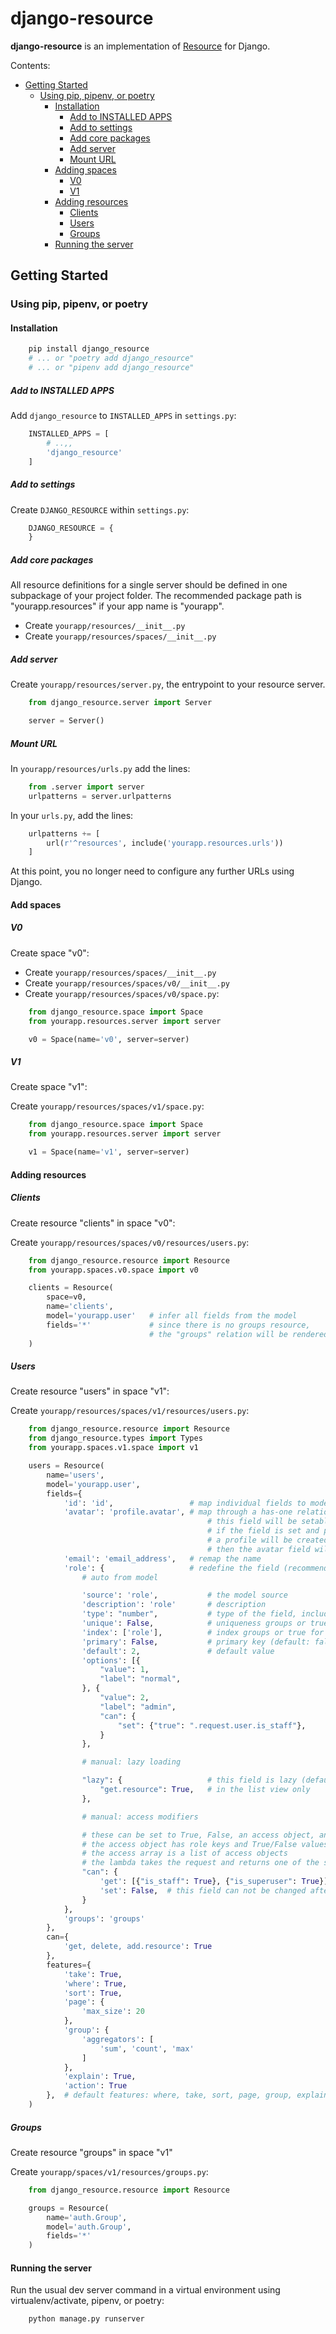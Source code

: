 # django-resource

**django-resource** is an implementation of [Resource](https://resource.rest) for Django.

Contents:
  * [Getting Started](#getting-started)
     * [Using pip, pipenv, or poetry](#using-pip-pipenv-or-poetry)
        * [Installation](#installation-1)
           * [Add to INSTALLED APPS](#add-to-installed-apps)
           * [Add to settings](#add-to-settings)
           * [Add core packages](#add-core-packages)
           * [Add server](#add-server)
           * [Mount URL](#mount-url)
        * [Adding spaces](#adding-spaces-1)
           * [V0](#v0)
           * [V1](#v1)
        * [Adding resources](#adding-resources-1)
           * [Clients](#clients)
           * [Users](#users)
           * [Groups](#groups)
        * [Running the server](#running-the-server-1)

## Getting Started

### Using pip, pipenv, or poetry

#### Installation

``` bash
    pip install django_resource
    # ... or "poetry add django_resource"
    # ... or "pipenv add django_resource"
```

##### Add to INSTALLED APPS

Add `django_resource` to `INSTALLED_APPS` in `settings.py`:
``` python
    INSTALLED_APPS = [
        # ..,,
        'django_resource'
    ]
```

##### Add to settings

Create `DJANGO_RESOURCE` within `settings.py`:

``` python
    DJANGO_RESOURCE = {
    }
```

##### Add core packages

All resource definitions for a single server should be defined in one subpackage of your project folder.
The recommended package path is "yourapp.resources" if your app name is "yourapp".

- Create `yourapp/resources/__init__.py`
- Create `yourapp/resources/spaces/__init__.py`

##### Add server

Create `yourapp/resources/server.py`, the entrypoint to your resource server.

``` python
    from django_resource.server import Server

    server = Server()
```

##### Mount URL

In `yourapp/resources/urls.py` add the lines:

``` python
    from .server import server
    urlpatterns = server.urlpatterns
```

In your `urls.py`, add the lines:

``` python
    urlpatterns += [
        url(r'^resources', include('yourapp.resources.urls'))
    ]
```

At this point, you no longer need to configure any further URLs using Django.

#### Add spaces

##### V0

Create space "v0":

- Create `yourapp/resources/spaces/__init__.py`
- Create `yourapp/resources/spaces/v0/__init__.py`
- Create `yourapp/resources/spaces/v0/space.py`:

``` python
    from django_resource.space import Space
    from yourapp.resources.server import server

    v0 = Space(name='v0', server=server)
```

##### V1

Create space "v1":

Create `yourapp/resources/spaces/v1/space.py`:

``` python
    from django_resource.space import Space
    from yourapp.resources.server import server

    v1 = Space(name='v1', server=server)
```

#### Adding resources

##### Clients

Create resource "clients" in space "v0":

Create `yourapp/resources/spaces/v0/resources/users.py`:

``` python
    from django_resource.resource import Resource
    from yourapp.spaces.v0.space import v0

    clients = Resource(
        space=v0,
        name='clients',
        model='yourapp.user'   # infer all fields from the model
        fields='*'             # since there is no groups resource,
                               # the "groups" relation will be rendered as an array of objects
    )
```

##### Users

Create resource "users" in space "v1":

Create `yourapp/resources/spaces/v1/resources/users.py`:

``` python
    from django_resource.resource import Resource
    from django_resource.types import Types
    from yourapp.spaces.v1.space import v1

    users = Resource(
        name='users',
        model='yourapp.user',
        fields={
            'id': 'id',                 # map individual fields to model fields
            'avatar': 'profile.avatar', # map through a has-one relationship
                                            # this field will be setable by default
                                            # if the field is set and profile does not exist,
                                            # a profile will be created and assigned to the user first
                                            # then the avatar field will be set
            'email': 'email_address',   # remap the name
            'role': {                   # redefine the field (recommended)
                # auto from model

                'source': 'role',           # the model source
                'description': 'role'       # description
                'type': "number",           # type of the field, including nullability
                'unique': False,            # uniqueness groups or true for self-only
                'index': ['role'],          # index groups or true for self-only
                'primary': False,           # primary key (default: false)
                'default': 2,               # default value
                'options': [{
                    "value": 1,
                    "label": "normal",
                }, {
                    "value": 2,
                    "label": "admin",
                    "can": {
                        "set": {"true": ".request.user.is_staff"},
                    }
                },

                # manual: lazy loading

                "lazy": {                   # this field is lazy (default False)
                    "get.resource": True,   # in the list view only
                },

                # manual: access modifiers

                # these can be set to True, False, an access object, an access array, a Q object, or a lambda
                # the access object has role keys and True/False values
                # the access array is a list of access objects
                # the lambda takes the request and returns one of the simpler types
                "can": {
                    'get': [{"is_staff": True}, {"is_superuser": True}]      # this field can be viewed by staff or superusers (default True)
                    'set': False,  # this field can not be changed after creation
                }
            },
            'groups': 'groups'
        },
        can={
            'get, delete, add.resource': True
        },
        features={
            'take': True,
            'where': True,
            'sort': True,
            'page': {
                'max_size': 20
            },
            'group': {
                'aggregators': [
                    'sum', 'count', 'max'
                ]
            },
            'explain': True,
            'action': True
        },  # default features: where, take, sort, page, group, explain, action
    )
```

##### Groups

Create resource "groups" in space "v1"

Create `yourapp/spaces/v1/resources/groups.py`:

``` python
    from django_resource.resource import Resource

    groups = Resource(
        name='auth.Group',
        model='auth.Group',
        fields='*'
    )
```

#### Running the server

Run the usual dev server command in a virtual environment using virtualenv/activate, pipenv, or poetry:

``` bash
    python manage.py runserver
```
